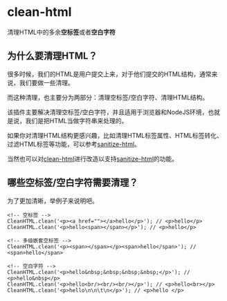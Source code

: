 # clean-html
清理HTML中的多余**空标签**或者**空白字符**


## 为什么要清理HTML？
很多时候，我们的HTML是用户提交上来，对于他们提交的HTML结构，通常来说，我们要做一些清理。

而这种清理，也主要分为两部分：清理空标签/空白字符、清理HTML结构。

该插件主要解决清理空标签/空白字符，并且适用于浏览器和NodeJS环境，也就是说，我们是把HTML当做字符串来处理的。

如果你对清理HTML结构更感兴趣，比如清理HTML标签属性、HTML标签转化、过滤HTML标签等功能，可以参考[sanitize-html](https://github.com/punkave/sanitize-html)。

当然也可以对[clean-html](https://github.com/qixiuss/clean-html)进行改造以支持[sanitize-html](https://github.com/punkave/sanitize-html)的功能。

## 哪些空标签/空白字符需要清理？
为了更加清晰，举例子来说明吧。
```
<!-- 空标签 -->
CleanHTML.clean('<p><a href=""></a>hello</p>'); // <p>hello</p>
CleanHTML.clean('<p>hello<span></span></p>'); // <p>hello</p>

<!-- 多级嵌套空标签 -->
CleanHTML.clean('<p><span></span></p><span>hello</span>'); // <span>hello</span>

<!-- 空白字符 -->
CleanHTML.clean('<p>hello&nbsp;&nbsp;&nbsp;&nbsp;</p>'); // <p>hello&nbsp</p>
CleanHTML.clean('<p>hello<br/><br/><br/></p>'); // <p>hello<br></p>
CleanHTML.clean('<p>hello\n\n\t\n</p>'); // <p>hello </p>
```

